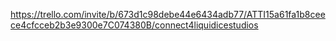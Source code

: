 https://trello.com/invite/b/673d1c98debe44e6434adb77/ATTI15a61fa1b8ceece4cfcceb2b3e9300e7C074380B/connect4liquidicestudios
